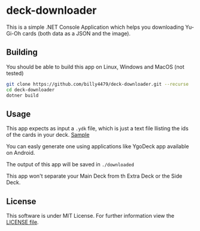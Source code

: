 # deck-downloader
This is a simple .NET Console Application which helps you downloading Yu-Gi-Oh cards (both data as a JSON and the image).

## Building
You should be able to build this app on Linux, Windows and MacOS (not tested)
```bash
git clone https://github.com/billy4479/deck-downloader.git --recurse
cd deck-downloader
dotner build
```

## Usage
This app expects as input a ```.ydk``` file, which is just a text file llisting the ids of the cards in your deck. [Sample](deck-sample.ydk)

You can easly generate one using applications like YgoDeck app available on Android.

The output of this app will be saved in ```./downloaded```

This app won't separate your Main Deck from th Extra Deck or the Side Deck.

## License
This software is under MIT License. For further information view the [LICENSE file](LICENSE).